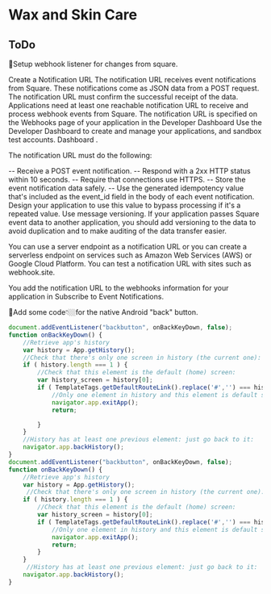 # Wax and Skin Care


## ToDo
🚩Setup webhook listener for changes from square.

Create a Notification URL
The notification URL receives event notifications from Square. These notifications come as JSON data from a POST request. The notification URL must confirm the successful receipt of the data. Applications need at least one reachable notification URL to receive and process webhook events from Square. The notification URL is specified on the Webhooks page of your application in the Developer Dashboard
Use the Developer Dashboard to create and manage your applications, and sandbox test accounts.
Dashboard
.

The notification URL must do the following:

-- Receive a POST event notification.
-- Respond with a 2xx HTTP status within 10 seconds.
-- Require that connections use HTTPS.
-- Store the event notification data safely.
-- Use the generated idempotency value that's included as the event_id field in the body of each event notification. Design your application to use this value to bypass processing if it's a repeated value.
Use message versioning. If your application passes Square event data to another application, you should add versioning to the data to avoid duplication and to make auditing of the data transfer easier.

You can use a server endpoint as a notification URL or you can create a serverless endpoint on services such as Amazon Web Services (AWS) or Google Cloud Platform. You can test a notification URL with sites such as webhook.site.

You add the notification URL to the webhooks information for your application in Subscribe to Event Notifications.




🚩Add some code👇🏼for the native Android "back" button.
```JavaScript
document.addEventListener("backbutton", onBackKeyDown, false);
function onBackKeyDown() {
    //Retrieve app's history
    var history = App.getHistory();
    //Check that there's only one screen in history (the current one):
    if ( history.length === 1 ) {
        //Check that this element is the default (home) screen:
        var history_screen = history[0];
        if ( TemplateTags.getDefaultRouteLink().replace('#','') === history_screen.fragment ) {
            //Only one element in history and this element is default screen: exit app on back button:
            navigator.app.exitApp();
            return;

        }
    }
    //History has at least one previous element: just go back to it:
    navigator.app.backHistory();
}
document.addEventListener("backbutton", onBackKeyDown, false);
function onBackKeyDown() {
    //Retrieve app's history
    var history = App.getHistory();
     //Check that there's only one screen in history (the current one):
    if ( history.length === 1 ) {
        //Check that this element is the default (home) screen:
        var history_screen = history[0];
        if ( TemplateTags.getDefaultRouteLink().replace('#','') === history_screen.fragment ) {
            //Only one element in history and this element is default screen: exit app on back button:
            navigator.app.exitApp();
            return;
        }
    }
     //History has at least one previous element: just go back to it:
    navigator.app.backHistory();
}
```

